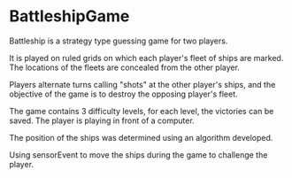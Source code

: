 # BattleshipGame
Battleship is a strategy type guessing game for two players.

It is played on ruled grids on which each player's fleet of ships are marked. 
The locations of the fleets are concealed from the other player. 

Players alternate turns calling "shots" at the other player's ships,
and the objective of the game is to destroy the opposing player's fleet.

The game contains 3 difficulty levels, for each level, the victories can be saved.
The player is playing in front of a computer.

The position of the ships was determined using an algorithm developed.

Using sensorEvent to move the ships during the game to challenge the player.
